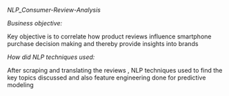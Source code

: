 *NLP_Consumer-Review-Analysis*

*Business objective:*

Key objective is to correlate how product reviews influence smartphone purchase decision making and thereby provide insights into brands

*How did NLP techniques used:*

After scraping and translating the reviews , NLP techniques used to find the key topics discussed and also feature engineering done for predictive modeling

